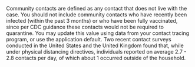 Community contacts are defined as any contact that does not live with the case. You should not include community contacts who have recently been infected (within the past 3 months) or who have been fully vaccinated, since per CDC guidance these contacts would not be required to quarantine. You may update this value using data from your contact tracing program, or use the application default. Two recent contact surveys conducted in the United States and the United Kingdom found that, while under physical distancing directives, individuals reported on average 2.7 - 2.8 contacts per day, of which about 1 occurred outside of the household.

